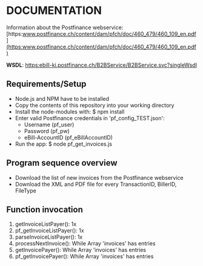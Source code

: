 DOCUMENTATION
=============
Information about the Postfinance webservice:
[https:www.postfinance.ch/content/dam/pfch/doc/460_479/460_109_en.pdf](https:www.postfinance.ch/content/dam/pfch/doc/460_479/460_109_en.pdf)

**WSDL**: [https:ebill-ki.postfinance.ch/B2BService/B2BService.svc?singleWsdl](https:ebill-ki.postfinance.ch/B2BService/B2BService.svc?singleWsdl)

Requirements/Setup
-------------------
- Node.js and NPM have to be installed
- Copy the contents of this repository into your working directory
- Install the node-modules with:
  $ npm install
- Enter valid Postfinance credentials in 'pf_config_TEST.json':
  - Username (pf_user)
  - Password (pf_pw)
  - eBill-AccountID (pf_eBillAccountID)
- Run the app:
  $ node pf_get_invoices.js

Program sequence overview
--------------------------
- Download the list of new invoices from the Postfinance webservice
- Download the XML and PDF file for every TransactionID, BillerID, FileType

Function invocation
--------------------
1. getInvoiceListPayer(): 1x
2. pf_getInvoiceListPayer(): 1x
3. parseInvoiceListPayer(): 1x
4. processNextInvoice(): While Array 'invoices' has entries
5. getInvoicePayer(): While Array 'invoices' has entries
6. pf_getInvoicePayer(): While Array 'invoices' has entries
